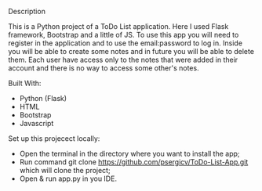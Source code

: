 Description

This is a Python project of a ToDo List application. Here I used Flask framework, Bootstrap and a little of JS.
To use this app you will need to register in the application and to use the email:password to log in. Inside you will be able to create some notes and in future you will be able to delete them. Each user have access only to the notes that were added in their account and there is no way to access some other's notes.


Built With:
- Python (Flask)
- HTML
- Bootstrap
- Javascript


Set up this projecect locally:

- Open the terminal in the directory where you want to install the app;
- Run command git clone https://github.com/psergicv/ToDo-List-App.git which will clone the project;
- Open & run app.py in you IDE.
